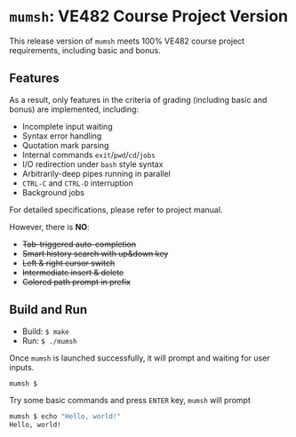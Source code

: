 # `mumsh`: VE482 Course Project Version

This release version of `mumsh` meets 100% VE482 course project requirements, including basic and bonus.

## Features

As a result, only features in the criteria of grading (including basic and bonus) are implemented, including:

- Incomplete input waiting
- Syntax error handling
- Quotation mark parsing
- Internal commands `exit`/`pwd`/`cd`/`jobs`
- I/O redirection under `bash` style syntax
- Arbitrarily-deep pipes running in parallel
- `CTRL-C` and `CTRL-D` interruption
- Background jobs

For detailed specifications, please refer to project manual.

However, there is **NO**:

- ~~Tab-triggered auto-completion~~
- ~~Smart history search with up&down key~~
- ~~Left & right cursor switch~~
- ~~Intermediate insert & delete~~
- ~~Colored path prompt in prefix~~

## Build and Run

- Build: `$ make`
- Run: `$ ./mumsh`

Once `mumsh` is launched successfully, it will prompt and waiting for user inputs.

```sh
mumsh $ 
```

Try some basic commands and press `ENTER` key, `mumsh` will prompt

```sh
mumsh $ echo "Hello, world!"
Hello, world!
```
